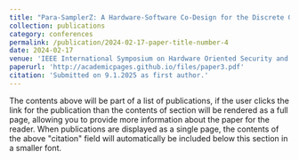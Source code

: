 ```yaml
---
title: "Para-SamplerZ: A Hardware-Software Co-Design for the Discrete Gaussian Sampling of Falcon"
collection: publications
category: conferences
permalink: /publication/2024-02-17-paper-title-number-4
date: 2024-02-17
venue: 'IEEE International Symposium on Hardware Oriented Security and Trust'
paperurl: 'http://academicpages.github.io/files/paper3.pdf'
citation: 'Submitted on 9.1.2025 as first author.'
---
```


The contents above will be part of a list of publications, if the user clicks the link for the publication than the contents of section will be rendered as a full page, allowing you to provide more information about the paper for the reader. When publications are displayed as a single page, the contents of the above "citation" field will automatically be included below this section in a smaller font.
